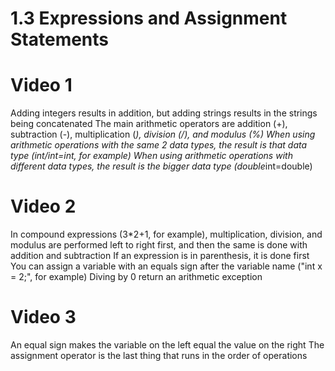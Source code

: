 # 1.3 Expressions and Assignment Statements
# Video 1
Adding integers results in addition, but adding strings results in the strings being concatenated
The main arithmetic operators are addition (+), subtraction (-), multiplication (*), division (/), and modulus (%)
When using arithmetic operations with the same 2 data types, the result is that data type (int/int=int, for example)
When using arithmetic operations with different data types, the result is the bigger data type (double*int=double)
# Video 2
In compound expressions (3*2+1, for example), multiplication, division, and modulus are performed left to right first, and then the same is done with addition and subtraction
If an expression is in parenthesis, it is done first
You can assign a variable with an equals sign after the variable name ("int x = 2;", for example)
Diving by 0 return an arithmetic exception
# Video 3
An equal sign makes the variable on the left equal the value on the right
The assignment operator is the last thing that runs in the order of operations
